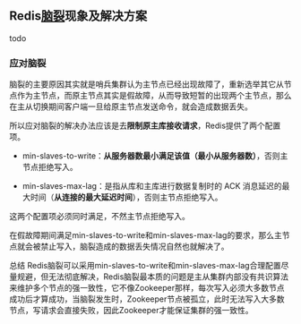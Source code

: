 ## Redis[脑裂](https://so.csdn.net/so/search?q=脑裂&spm=1001.2101.3001.7020)现象及解决方案

todo



### 应对脑裂
脑裂的主要原因其实就是哨兵集群认为主节点已经出现故障了，重新选举其它从节点作为主节点，而原主节点其实是假故障，从而导致短暂的出现两个主节点，那么在主从切换期间客户端一旦给原主节点发送命令，就会造成数据丢失。

所以应对脑裂的解决办法应该是去**限制原主库接收请求**，Redis提供了两个配置项。

- min-slaves-to-write：**从服务器数最小满足该值（最小从服务器数）**，否则主节点拒绝写入。

- min-slaves-max-lag：是指从库和主库进行数据复制时的 ACK 消息延迟的最大时间（**从连接的最大延迟时间**），否则主节点拒绝写入。


这两个配置项必须同时满足，不然主节点拒绝写入。

在假故障期间满足min-slaves-to-write和min-slaves-max-lag的要求，那么主节点就会被禁止写入，脑裂造成的数据丢失情况自然也就解决了。





总结
Redis脑裂可以采用min-slaves-to-write和min-slaves-max-lag合理配置尽量规避，但无法彻底解决，Redis脑裂最本质的问题是主从集群内部没有共识算法来维护多个节点的强一致性，它不像Zookeeper那样，每次写入必须大多数节点成功后才算成功，当脑裂发生时，Zookeeper节点被孤立，此时无法写入大多数节点，写请求会直接失败，因此Zookeeper才能保证集群的强一致性。